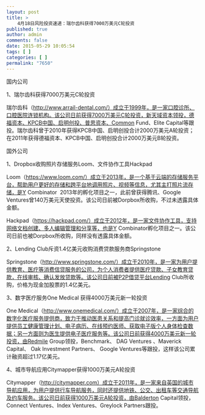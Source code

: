 ```yaml
---
layout: post
title: >
    4月18日风险投资速递：瑞尔齿科获得7000万美元C轮投资
published: true
author: admin
comments: false
date: 2015-05-29 10:05:54
tags: [ ]
categories: [ ]
permalink: "7650"
---
```



国内公司

1、瑞尔齿科获得7000万美元C轮投资

瑞尔齿科（http://www.arrail-dental.com/）成立于1999年，是一家口腔诊所、口腔医院连锁机构。该公司日前获得7000万美元C轮投资，新天域资本领投，德福资本、KPCB中国、启明创投、普思资本、Common Fund、Elite Capital等跟投。瑞尔齿科曾于2010年获得KPCB中国、启明创投合计2000万美元A轮投资；在2011年获得德福资本、KPCB中国、启明创投合计2000万美元B轮投资。

国外公司

1、Dropbox收购照片存储服务Loom、文件协作工具Hackpad

Loom（https://www.loom.com/）成立于2013年，是一个基于云端的存储服务平台，帮助用户更好的存储和跨平台地调用照片、视频等信息，尤其主打照片流存储，是Y Combinator  2013年的孵化项目之一，此前曾获得腾讯、Google Ventures曾140万美元天使投资。该公司日前被Dorpbox所收购，不过未透露具体金额。

Hackpad（https://hackpad.com/）成立于2012年，是一家文件协作工具，支持网络文档创建、多人编辑管理和分享等，也是Y Combinator孵化项目之一。该公司日前也被Dorpbox所收购，同样没有透露具体金额。

2、Lending Club斥资1.4亿美元收购消费贷款服务商Springstone

Springstone（http://www.springstone.com/）成立于2010年，是一家为用户提供教育、医疗等消费信贷服务的公司，为个人消费者提供医疗贷款、子女教育贷款，在线审核、确认发放贷款等。该公司日前被P2P借贷平台Lending Club所收购，价格为现金加股票的1.4亿美元。

3、数字医疗服务One Medical 获得4000万美元新一轮投资

One Medical（http://www.onemedical.com/）成立于2007年，是一家综合的数字化医疗服务提供商，致力于推动医患关系和提高门诊就诊效率，一方面为用户提供员工健康管理计划、电子病历、在线预约医师、获取电子版个人身体检查数据；另一方面则为医生提供电子医疗服务等。该公司日前获得4000万美元新一轮投资，由Redmile Group领投，Benchmark、 DAG Ventures 、Maverick Capital、 Oak Investment Partners、 Google Ventures等跟投，这样该公司累计融资超过1.17亿美元。

4、城市导航应用Citymapper获得1000万美元A轮投资

Citymapper（http://citymapper.com）成立于2011年，是一家来自英国的城市导航应用，为用户提供行车导航服务，同时还提供地铁、公交、出租车等交通导航及约车服务。该公司日前获得1000万美元A轮投资，由Balderton Capital领投，Connect Ventures、Index Ventures、Greylock Partners跟投。